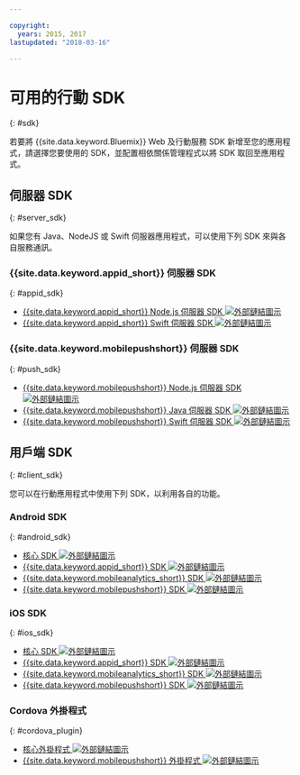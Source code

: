 ```yaml
---

copyright:
  years: 2015, 2017
lastupdated: "2018-03-16"

---
```

# 可用的行動 SDK
{: #sdk}

若要將 {{site.data.keyword.Bluemix}} Web 及行動服務 SDK 新增至您的應用程式，請選擇您要使用的 SDK，並配置相依關係管理程式以將 SDK 取回至應用程式。


## 伺服器 SDK
{: #server_sdk}

如果您有 Java、NodeJS 或 Swift 伺服器應用程式，可以使用下列 SDK 來與各自服務通訊。


### {{site.data.keyword.appid_short}} 伺服器 SDK
{: #appid_sdk}

- [{{site.data.keyword.appid_short}} Node.js 伺服器 SDK ![外部鏈結圖示](../../icons/launch-glyph.svg "外部鏈結圖示")](https://github.com/ibm-cloud-security/appid-serversdk-nodejs)
- [{{site.data.keyword.appid_short}} Swift 伺服器 SDK ![外部鏈結圖示](../../icons/launch-glyph.svg "外部鏈結圖示")](https://github.com/ibm-cloud-security/appid-serversdk-swift)

### {{site.data.keyword.mobilepushshort}} 伺服器 SDK
{: #push_sdk}

- [{{site.data.keyword.mobilepushshort}} Node.js 伺服器 SDK ![外部鏈結圖示](../../icons/launch-glyph.svg "外部鏈結圖示")](https://github.com/ibm-bluemix-mobile-services/bms-pushnotifications-serversdk-nodejs)
- [{{site.data.keyword.mobilepushshort}} Java 伺服器 SDK ![外部鏈結圖示](../../icons/launch-glyph.svg "外部鏈結圖示")](https://github.com/ibm-bluemix-mobile-services/bms-pushnotifications-serversdk-java)
- [{{site.data.keyword.mobilepushshort}} Swift 伺服器 SDK ![外部鏈結圖示](../../icons/launch-glyph.svg "外部鏈結圖示")](https://github.com/ibm-bluemix-mobile-services/bms-pushnotifications-serversdk-swift)


## 用戶端 SDK
{: #client_sdk}

您可以在行動應用程式中使用下列 SDK，以利用各自的功能。


### Android SDK
{: #android_sdk}

- [核心 SDK ![外部鏈結圖示](../../icons/launch-glyph.svg "外部鏈結圖示")](https://github.com/ibm-bluemix-mobile-services/bms-clientsdk-android-core)
- [{{site.data.keyword.appid_short}} SDK ![外部鏈結圖示](../../icons/launch-glyph.svg "外部鏈結圖示")](https://github.com/ibm-cloud-security/appid-clientsdk-android)
- [{{site.data.keyword.mobileanalytics_short}} SDK ![外部鏈結圖示](../../icons/launch-glyph.svg "外部鏈結圖示")](https://github.com/ibm-bluemix-mobile-services/bms-clientsdk-android-analytics)
- [{{site.data.keyword.mobilepushshort}} SDK ![外部鏈結圖示](../../icons/launch-glyph.svg "外部鏈結圖示")](https://github.com/ibm-bluemix-mobile-services/bms-clientsdk-android-push)


### iOS SDK
{: #ios_sdk}

- [核心 SDK ![外部鏈結圖示](../../icons/launch-glyph.svg "外部鏈結圖示")](https://github.com/ibm-bluemix-mobile-services/bms-clientsdk-swift-core)
- [{{site.data.keyword.appid_short}} SDK ![外部鏈結圖示](../../icons/launch-glyph.svg "外部鏈結圖示")](https://github.com/ibm-cloud-security/appid-clientsdk-swift)
- [{{site.data.keyword.mobileanalytics_short}} SDK ![外部鏈結圖示](../../icons/launch-glyph.svg "外部鏈結圖示")](https://github.com/ibm-bluemix-mobile-services/bms-clientsdk-swift-analytics)
- [{{site.data.keyword.mobilepushshort}} SDK ![外部鏈結圖示](../../icons/launch-glyph.svg "外部鏈結圖示")](https://github.com/ibm-bluemix-mobile-services/bms-clientsdk-swift-push)


### Cordova 外掛程式
{: #cordova_plugin}

- [核心外掛程式 ![外部鏈結圖示](../../icons/launch-glyph.svg "外部鏈結圖示")](https://github.com/ibm-bluemix-mobile-services/bms-clientsdk-cordova-plugin-core)
- [{{site.data.keyword.mobilepushshort}} 外掛程式 ![外部鏈結圖示](../../icons/launch-glyph.svg "外部鏈結圖示")](https://github.com/ibm-bluemix-mobile-services/bms-clientsdk-cordova-plugin-push)


